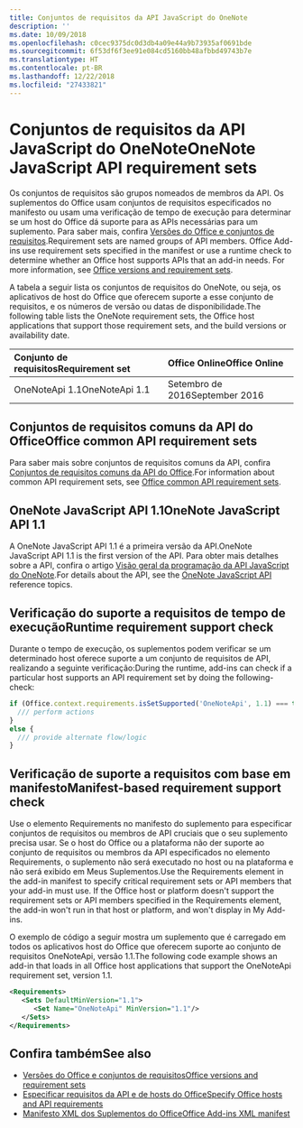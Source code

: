 ```yaml
---
title: Conjuntos de requisitos da API JavaScript do OneNote
description: ''
ms.date: 10/09/2018
ms.openlocfilehash: c0cec9375dc0d3db4a09e44a9b73935af0691bde
ms.sourcegitcommit: 6f53df6f3ee91e084cd5160bb48afbbd49743b7e
ms.translationtype: HT
ms.contentlocale: pt-BR
ms.lasthandoff: 12/22/2018
ms.locfileid: "27433821"
---
```

# <a name="onenote-javascript-api-requirement-sets"></a><span data-ttu-id="50a13-102">Conjuntos de requisitos da API JavaScript do OneNote</span><span class="sxs-lookup"><span data-stu-id="50a13-102">OneNote JavaScript API requirement sets</span></span>

<span data-ttu-id="50a13-p101">Os conjuntos de requisitos são grupos nomeados de membros da API. Os suplementos do Office usam conjuntos de requisitos especificados no manifesto ou usam uma verificação de tempo de execução para determinar se um host do Office dá suporte para as APIs necessárias para um suplemento. Para saber mais, confira [Versões do Office e conjuntos de requisitos](https://docs.microsoft.com/office/dev/add-ins/develop/office-versions-and-requirement-sets).</span><span class="sxs-lookup"><span data-stu-id="50a13-p101">Requirement sets are named groups of API members. Office Add-ins use requirement sets specified in the manifest or use a runtime check to determine whether an Office host supports APIs that an add-in needs. For more information, see [Office versions and requirement sets](https://docs.microsoft.com/office/dev/add-ins/develop/office-versions-and-requirement-sets).</span></span>

<span data-ttu-id="50a13-106">A tabela a seguir lista os conjuntos de requisitos do OneNote, ou seja, os aplicativos de host do Office que oferecem suporte a esse conjunto de requisitos, e os números de versão ou datas de disponibilidade.</span><span class="sxs-lookup"><span data-stu-id="50a13-106">The following table lists the OneNote requirement sets, the Office host applications that support those requirement sets, and the build versions or availability date.</span></span>

|  <span data-ttu-id="50a13-107">Conjunto de requisitos</span><span class="sxs-lookup"><span data-stu-id="50a13-107">Requirement set</span></span>  |  <span data-ttu-id="50a13-108">Office Online</span><span class="sxs-lookup"><span data-stu-id="50a13-108">Office Online</span></span> | 
|:-----|:-----|
| <span data-ttu-id="50a13-109">OneNoteApi 1.1</span><span class="sxs-lookup"><span data-stu-id="50a13-109">OneNoteApi 1.1</span></span>  | <span data-ttu-id="50a13-110">Setembro de 2016</span><span class="sxs-lookup"><span data-stu-id="50a13-110">September 2016</span></span> |  

## <a name="office-common-api-requirement-sets"></a><span data-ttu-id="50a13-111">Conjuntos de requisitos comuns da API do Office</span><span class="sxs-lookup"><span data-stu-id="50a13-111">Office common API requirement sets</span></span>

<span data-ttu-id="50a13-112">Para saber mais sobre conjuntos de requisitos comuns da API, confira [Conjuntos de requisitos comuns da API do Office](office-add-in-requirement-sets.md).</span><span class="sxs-lookup"><span data-stu-id="50a13-112">For information about common API requirement sets, see [Office common API requirement sets](office-add-in-requirement-sets.md).</span></span>

## <a name="onenote-javascript-api-11"></a><span data-ttu-id="50a13-113">OneNote JavaScript API 1.1</span><span class="sxs-lookup"><span data-stu-id="50a13-113">OneNote JavaScript API 1.1</span></span> 

<span data-ttu-id="50a13-114">A OneNote JavaScript API 1.1 é a primeira versão da API.</span><span class="sxs-lookup"><span data-stu-id="50a13-114">OneNote JavaScript API 1.1 is the first version of the API.</span></span> <span data-ttu-id="50a13-115">Para obter mais detalhes sobre a API, confira o artigo [Visão geral da programação da API JavaScript do OneNote](https://docs.microsoft.com/office/dev/add-ins/onenote/onenote-add-ins-programming-overview).</span><span class="sxs-lookup"><span data-stu-id="50a13-115">For details about the API, see the [OneNote JavaScript API](https://docs.microsoft.com/office/dev/add-ins/onenote/onenote-add-ins-programming-overview) reference topics.</span></span>

## <a name="runtime-requirement-support-check"></a><span data-ttu-id="50a13-116">Verificação do suporte a requisitos de tempo de execução</span><span class="sxs-lookup"><span data-stu-id="50a13-116">Runtime requirement support check</span></span>

<span data-ttu-id="50a13-117">Durante o tempo de execução, os suplementos podem verificar se um determinado host oferece suporte a um conjunto de requisitos de API, realizando a seguinte verificação:</span><span class="sxs-lookup"><span data-stu-id="50a13-117">During the runtime, add-ins can check if a particular host supports an API requirement set by doing the following-check:</span></span> 

```js
if (Office.context.requirements.isSetSupported('OneNoteApi', 1.1) === true) {
  /// perform actions
}
else {
  /// provide alternate flow/logic
}
```

## <a name="manifest-based-requirement-support-check"></a><span data-ttu-id="50a13-118">Verificação de suporte a requisitos com base em manifesto</span><span class="sxs-lookup"><span data-stu-id="50a13-118">Manifest-based requirement support check</span></span>

<span data-ttu-id="50a13-p103">Use o elemento Requirements no manifesto do suplemento para especificar conjuntos de requisitos ou membros de API cruciais que o seu suplemento precisa usar. Se o host do Office ou a plataforma não der suporte ao conjunto de requisitos ou membros da API especificados no elemento Requirements, o suplemento não será executado no host ou na plataforma e não será exibido em Meus Suplementos.</span><span class="sxs-lookup"><span data-stu-id="50a13-p103">Use the Requirements element in the add-in manifest to specify critical requirement sets or API members that your add-in must use. If the Office host or platform doesn't support the requirement sets or API members specified in the Requirements element, the add-in won't run in that host or platform, and won't display in My Add-ins.</span></span>

<span data-ttu-id="50a13-121">O exemplo de código a seguir mostra um suplemento que é carregado em todos os aplicativos host do Office que oferecem suporte ao conjunto de requisitos OneNoteApi, versão 1.1.</span><span class="sxs-lookup"><span data-stu-id="50a13-121">The following code example shows an add-in that loads in all Office host applications that support the OneNoteApi requirement set, version 1.1.</span></span>

```xml
<Requirements>
   <Sets DefaultMinVersion="1.1">
      <Set Name="OneNoteApi" MinVersion="1.1"/>
   </Sets>
</Requirements>
```

## <a name="see-also"></a><span data-ttu-id="50a13-122">Confira também</span><span class="sxs-lookup"><span data-stu-id="50a13-122">See also</span></span>

- [<span data-ttu-id="50a13-123">Versões do Office e conjuntos de requisitos</span><span class="sxs-lookup"><span data-stu-id="50a13-123">Office versions and requirement sets</span></span>](https://docs.microsoft.com/office/dev/add-ins/develop/office-versions-and-requirement-sets)
- [<span data-ttu-id="50a13-124">Especificar requisitos da API e de hosts do Office</span><span class="sxs-lookup"><span data-stu-id="50a13-124">Specify Office hosts and API requirements</span></span>](https://docs.microsoft.com/office/dev/add-ins/develop/specify-office-hosts-and-api-requirements)
- [<span data-ttu-id="50a13-125">Manifesto XML dos Suplementos do Office</span><span class="sxs-lookup"><span data-stu-id="50a13-125">Office Add-ins XML manifest</span></span>](https://docs.microsoft.com/office/dev/add-ins/develop/add-in-manifests)
